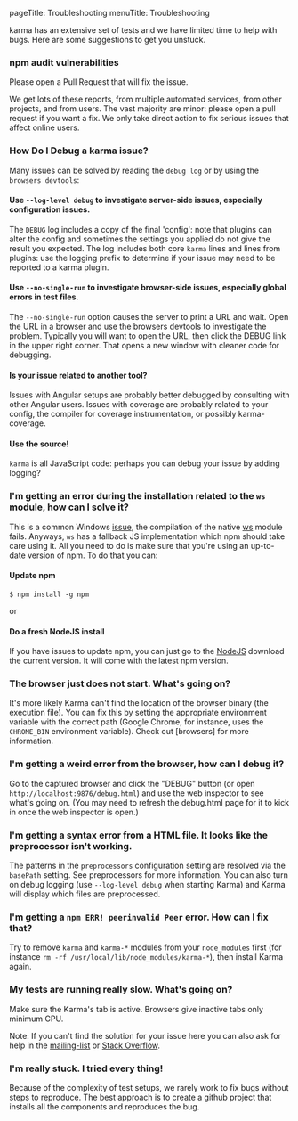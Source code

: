 pageTitle: Troubleshooting
menuTitle: Troubleshooting

karma has an extensive set of tests and we have limited time to help with bugs. Here are some suggestions to get you unstuck.

### npm audit vulnerabilities
Please open a Pull Request that will fix the issue.

We get lots of these reports, from multiple automated services, from other projects, and from users. The vast majority are minor: please open a pull request if you want a fix. We only take direct action to fix serious issues that affect online users.

### How Do I Debug a karma issue?

Many issues can be solved by reading the `debug log` or by using the `browsers devtools`:

#### Use `--log-level debug` to investigate server-side issues, especially configuration issues.
The `DEBUG` log includes a copy of the final 'config': note that plugins can alter the config and sometimes the settings you applied do not give the result you expected. The log includes both core `karma` lines and lines from plugins: use the logging prefix to determine if your issue may need to be reported to a karma plugin.

#### Use `--no-single-run` to investigate browser-side issues, especially global errors in test files.
The `--no-single-run` option causes the server to print a URL and wait.  Open the URL in a browser and use the browsers devtools to investigate the problem. Typically you will want to open the URL, then click the DEBUG link in the upper right corner. That opens a new window with cleaner code for debugging.

#### Is your issue related to another tool?
Issues with Angular setups are probably better debugged by consulting with other Angular users.  Issues with coverage are probably related to your config, the compiler for coverage instrumentation, or possibly karma-coverage.

#### Use the source!
`karma` is all JavaScript code: perhaps you can debug your issue by adding logging?

### I'm getting an error during the installation related to the ```ws``` module, how can I solve it?
This is a common Windows [issue](https://github.com/einaros/ws/issues/178), the compilation of the native [ws](https://www.npmjs.com/package/ws) module fails. Anyways, ```ws``` has a fallback JS implementation which npm should take care using it. All you need to do is make sure that you're using an up-to-date version of npm. To do that you can:

#### Update npm
```$ npm install -g npm```

or

#### Do a fresh NodeJS install
If you have issues to update npm, you can just go to the [NodeJS](http://nodejs.org/) download the current version. It will come with the latest npm version.


### The browser just does not start. What's going on?
It's more likely Karma can't find the location of the browser binary (the execution file). You can fix this by setting
the appropriate environment variable with the correct path (Google Chrome, for instance, uses the `CHROME_BIN` environment variable).
Check out [browsers] for more information.


### I'm getting a weird error from the browser, how can I debug it?
Go to the captured browser and click the "DEBUG" button (or open `http://localhost:9876/debug.html`)
and use the web inspector to see what's going on. (You may need to refresh the debug.html page for it to kick in once
the web inspector is open.)


### I'm getting a syntax error from a HTML file. It looks like the preprocessor isn't working.
The patterns in the `preprocessors` configuration setting are resolved via the `basePath` setting.
See preprocessors for more information. You can also turn on debug logging (use `--log-level debug` when starting Karma)
and Karma will display which files are preprocessed.


### I'm getting a `npm ERR! peerinvalid Peer` error. How can I fix that?
Try to remove `karma` and `karma-*` modules from your `node_modules` first (for instance `rm -rf /usr/local/lib/node_modules/karma-*`), then install Karma again.


### My tests are running really slow. What's going on?
Make sure the Karma's tab is active. Browsers give inactive tabs only minimum CPU.

Note: If you can't find the solution for your issue here you can also ask for help in the [mailing-list](https://groups.google.com/d/forum/karma-users) or [Stack Overflow](http://stackoverflow.com/questions/tagged/karma-runner).

### I'm really stuck. I tried every thing!
Because of the complexity of test setups, we rarely work to fix bugs without steps to reproduce. The best approach is to create a github project that installs all the components and reproduces the bug.

